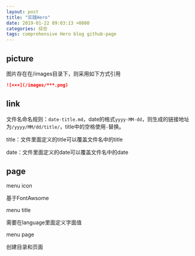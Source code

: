```yaml
---
layout: post
title: "实践Hero"
date: 2019-01-22 09:03:13 +0800
categories: 综合
tags: comprehensive Hero blog github-page
---
```




## picture

图片存在在/images目录下，则采用如下方式引用

```markdown
![×××](/images/***.png)
```

## link

文件名命名规则：`date-title.md`，date的格式`yyyy-MM-dd`，则生成的链接地址为`/yyyy/MM/dd/title/`，title中的空格使用`-`替换。

title：文件里面定义的title可以覆盖文件名中的title

date：文件里面定义的date可以覆盖文件名中的date

## page

menu icon

基于FontAwsome

menu title

需要在language里面定义字面值

menu page

创建目录和页面